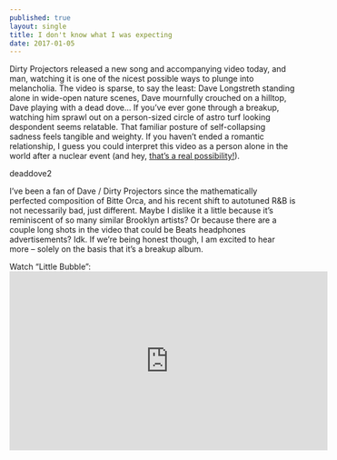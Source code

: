 ```yaml
---
published: true
layout: single
title: I don't know what I was expecting 
date: 2017-01-05
---
```

Dirty Projectors released a new song and accompanying video today, and man, watching it is one of the nicest possible ways to plunge into melancholia. The video is sparse, to say the least: Dave Longstreth standing alone in wide-open nature scenes, Dave mournfully crouched on a hilltop, Dave playing with a dead dove... If you’ve ever gone through a breakup, watching him sprawl out on a person-sized circle of astro turf looking despondent seems relatable. That familiar posture of self-collapsing sadness feels tangible and weighty. If you haven’t ended a romantic relationship, I guess you could interpret this video as a person alone in the world after a nuclear event (and hey, [that’s a real possibility!](http://www.newyorker.com/news/daily-comment/what-if-a-president-loses-control)).

deaddove2

I’ve been a fan of Dave / Dirty Projectors since the mathematically perfected composition of Bitte Orca, and his recent shift to autotuned R&B is not necessarily bad, just different. Maybe I dislike it a little because it’s reminiscent of so many similar Brooklyn artists? Or because there are a couple long shots in the video that could be Beats headphones advertisements? Idk. If we’re being honest though, I am excited to hear more – solely on the basis that it’s a breakup album.  

Watch “Little Bubble”: <iframe width="560" height="315" src="https://www.youtube.com/embed/2IG5f50olZA" frameborder="0" allowfullscreen></iframe>
